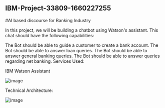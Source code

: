 ## IBM-Project-33809-1660227255
#AI based discourse for Banking Industry

In this project, we will be building a chatbot using Watson's assistant. This chat should have the following capabilities:


The Bot should be able to guide a customer to create a bank account.
The Bot should be able to answer loan queries.
The Bot should be able to answer general banking queries.
The Bot should be able to answer queries regarding net banking.
Services Used:

IBM Watson Assistant

![image](https://user-images.githubusercontent.com/68652820/192981960-c05e28db-9e73-4966-a8e5-771344d08cad.png)


Technical Architecture:

 ![image](https://user-images.githubusercontent.com/68652820/192981902-0d2caabb-eca2-4f17-8e3e-9d5d36fe45eb.png)
